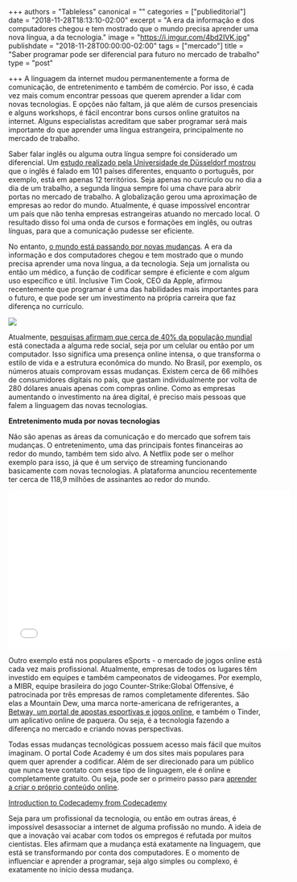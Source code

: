 +++
authors = "Tableless"
canonical = ""
categories = ["publieditorial"]
date = "2018-11-28T18:13:10-02:00"
excerpt = "A era da informação e dos computadores chegou e tem mostrado que o mundo precisa aprender uma nova língua, a da tecnologia."
image = "https://i.imgur.com/4bd2IVK.jpg"
publishdate = "2018-11-28T00:00:00-02:00"
tags = ["mercado"]
title = "Saber programar pode ser diferencial para futuro no mercado de trabalho"
type = "post"

+++
A linguagem da internet mudou permanentemente a forma de comunicação, de entretenimento e também de comércio. Por isso, é cada vez mais comum encontrar pessoas que querem aprender a lidar com novas tecnologias. E opções não faltam, já que além de cursos presenciais e alguns workshops, é fácil encontrar bons cursos online gratuitos na internet. Alguns especialistas acreditam que saber programar será mais importante do que aprender uma língua estrangeira, principalmente no mercado de trabalho.

Saber falar inglês ou alguma outra língua sempre foi considerado um diferencial. Um [estudo realizado pela Universidade de Düsseldorf mostrou](https://observador.pt/2015/04/25/cinco-graficos-entender-mundo-fala/) que o inglês é falado em 101 países diferentes, enquanto o português, por exemplo, está em apenas 12 territórios. Seja apenas no currículo ou no dia a dia de um trabalho, a segunda língua sempre foi uma chave para abrir portas no mercado de trabalho. A globalização gerou uma aproximação de empresas ao redor do mundo. Atualmente, é quase impossível encontrar um país que não tenha empresas estrangeiras atuando no mercado local. O resultado disso foi uma onda de cursos e formações em inglês, ou outras línguas, para que a comunicação pudesse ser eficiente.

No entanto, [o mundo está passando por novas mudanças](https://tableless.com.br/uma-reflexao-sobre-felicidade-profissional/). A era da informação e dos computadores chegou e tem mostrado que o mundo precisa aprender uma nova língua, a da tecnologia. Seja um jornalista ou então um médico, a função de codificar sempre é eficiente e com algum uso específico e útil. Inclusive Tim Cook, CEO da Apple, afirmou recentemente que programar é uma das habilidades mais importantes para o futuro, e que pode ser um investimento na própria carreira que faz diferença no currículo.

[![](https://i.imgur.com/iuHp6nu.png)](https://www.facebook.com/konbinifr/videos/10155995633024276/?t=0)

Atualmente, [pesquisas afirmam que cerca de 40% da população mundial](https://olhardigital.com.br/noticia/40-da-populacao-mundial-esta-nas-redes-sociais-diz-estudo/70226) está conectada a alguma rede social, seja por um celular ou então por um computador. Isso significa uma presença online intensa, o que transforma o estilo de vida e a estrutura econômica do mundo. No Brasil, por exemplo, os números atuais comprovam essas mudanças. Existem cerca de 66 milhões de consumidores digitais no país, que gastam individualmente por volta de 280 dólares anuais apenas com compras online. Como as empresas aumentando o investimento na área digital, é preciso mais pessoas que falem a linguagem das novas tecnologias.

**Entretenimento muda por novas tecnologias**

Não são apenas as áreas da comunicação e do mercado que sofrem tais mudanças. O entretenimento, uma das principais fontes financeiras ao redor do mundo, também tem sido alvo. A Netflix pode ser o melhor exemplo para isso, já que é um serviço de streaming funcionando basicamente com novas tecnologias. A plataforma anunciou recentemente ter cerca de 118,9 milhões de assinantes ao redor do mundo.

<iframe width="560" height="315" src="[https://www.youtube.com/embed/zT2EMb5AHf8](https://www.youtube.com/embed/zT2EMb5AHf8 "https://www.youtube.com/embed/zT2EMb5AHf8" frameborder="0" allow="accelerometer; autoplay; encrypted-media; gyroscope; picture-in-picture" allowfullscreen></iframe>

Outro exemplo está nos populares eSports - o mercado de jogos online está cada vez mais profissional. Atualmente, empresas de todos os lugares têm investido em equipes e também campeonatos de videogames. Por exemplo, a MIBR, equipe brasileira do jogo Counter-Strike:Global Offensive, é patrocinada por três empresas de ramos completamente diferentes. São elas a Mountain Dew, uma marca norte-americana de refrigerantes, a [Betway, um portal de apostas esportivas e jogos online](https://sports.betway.com/pt/sports), e também o Tinder, um aplicativo online de paquera. Ou seja, é a tecnologia fazendo a diferença no mercado e criando novas perspectivas.

Todas essas mudanças tecnológicas possuem acesso mais fácil que muitos imaginam. O portal Code Academy é um dos sites mais populares para quem quer aprender a codificar. Além de ser direcionado para um público que nunca teve contato com esse tipo de linguagem, ele é online e completamente gratuito. Ou seja, pode ser o primeiro passo para [aprender a criar o próprio conteúdo online](http://tableless.com.br/epub-aprenda-a-criar-um-livro-digital/?utm_source=tablelessRelatedLink).

[Introduction to Codecademy from Codecademy](https://player.vimeo.com/video/238951154)

Seja para um profissional da tecnologia, ou então em outras áreas, é impossível desassociar a internet de alguma profissão no mundo. A ideia de que a inovação vai acabar com todos os empregos é refutada por muitos cientistas. Eles afirmam que a mudança está exatamente na linguagem, que está se transformando por conta dos computadores. E o momento de influenciar e aprender a programar, seja algo simples ou complexo, é exatamente no início dessa mudança.